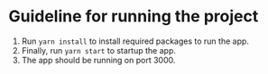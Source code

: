 # Guideline for running the project

1. Run `yarn install` to install required packages to run the app.
2. Finally, run `yarn start` to startup the app.
3. The app should be running on port 3000.
